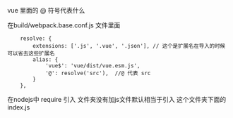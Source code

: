 vue 里面的 @ 符号代表什么

在build/webpack.base.conf.js 文件里面
```
    resolve: {
        extensions: ['.js', '.vue', '.json'], // 这个是扩展名在导入的时候可以省去这些扩展名
        alias: {
            'vue$': 'vue/dist/vue.esm.js',
            '@': resolve('src'),  //@ 代表 src
        }
    },
```

在nodejs中 require 引入 文件夹没有加js文件默认相当于引入 这个文件夹下面的index.js

